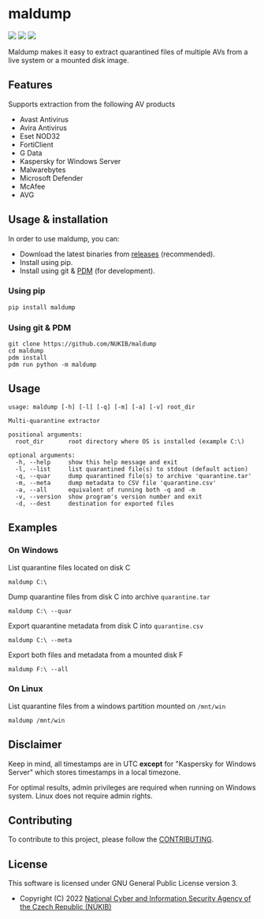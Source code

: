 # maldump

[![](https://img.shields.io/badge/Category-Applications%20in%20Python-E5A505?style=flat-square)]() [![](https://img.shields.io/badge/Language-Python-E5A505?style=flat-square)]() [![](https://img.shields.io/badge/Version-0.2.0-E5A505?style=flat-square&color=green)]()

Maldump makes it easy to extract quarantined files of multiple AVs from a live system or a mounted disk image.

## Features

Supports extraction from the following AV products

  * Avast Antivirus
  * Avira Antivirus
  * Eset NOD32
  * FortiClient
  * G Data
  * Kaspersky for Windows Server
  * Malwarebytes
  * Microsoft Defender
  * McAfee
  * AVG

## Usage & installation

In order to use maldump, you can:
- Download the latest binaries from [releases](https://github.com/NUKIB/maldump/releases) (recommended).
- Install using pip.
- Install using git & [PDM](https://pdm-project.org/en/latest/) (for development).

### Using pip

```bash
pip install maldump
```

### Using git & PDM

```
git clone https://github.com/NUKIB/maldump
cd maldump
pdm install
pdm run python -m maldump
```

## Usage

```
usage: maldump [-h] [-l] [-q] [-m] [-a] [-v] root_dir

Multi-quarantine extractor

positional arguments:
  root_dir       root directory where OS is installed (example C:\)

optional arguments:
  -h, --help     show this help message and exit
  -l, --list     list quarantined file(s) to stdout (default action)
  -q, --quar     dump quarantined file(s) to archive 'quarantine.tar'
  -m, --meta     dump metadata to CSV file 'quarantine.csv'
  -a, --all      equivalent of running both -q and -m
  -v, --version  show program's version number and exit
  -d, --dest     destination for exported files
```

## Examples

### On Windows

List quarantine files located on disk C

```
maldump C:\
```

Dump quarantine files from disk C into archive `quarantine.tar`

```
maldump C:\ --quar
```

Export quarantine metadata from disk C into `quarantine.csv`

```
maldump C:\ --meta
```

Export both files and metadata from a mounted disk F

```
maldump F:\ --all
```

### On Linux

List quarantine files from a windows partition mounted on `/mnt/win`

```
maldump /mnt/win
```

## Disclaimer

Keep in mind, all timestamps are in UTC **except** for "Kaspersky for Windows Server" which stores timestamps in a local timezone.

For optimal results, admin privileges are required when running on Windows system. Linux does not require admin rights.

## Contributing

To contribute to this project, please follow the [CONTRIBUTING](./CONTRIBUTING.md).

## License

This software is licensed under GNU General Public License version 3.

* Copyright (C) 2022 [National Cyber and Information Security Agency of the Czech Republic (NÚKIB)](https://nukib.gov.cz/en/)
